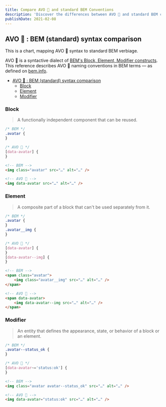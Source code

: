 ```yaml
---
title: Compare AVO 🥑 and standard BEM Conventions
description: 'Discover the differences between AVO 🥑 and standard BEM conventions for naming CSS blocks, elements, and modifiers, with side-by-side examples.'
publishDate: 2021-02-08
---
```


## AVO 🥑 : BEM (standard) syntax comparison

This is a chart, mapping AVO 🥑 syntax to standard BEM verbiage.

AVO 🥑 is a syntactive dialect of [BEM's Block, Element, Modifier constructs](https://en.bem.info/methodology/quick-start/).  
This reference describes AVO 🥑 naming conventions in BEM terms — as defined on [bem.info](https://en.bem.info/methodology/quick-start/).

- [AVO 🥑 : BEM (standard) syntax comparison](#avo---bem-standard-syntax-comparison)
  - [Block](#block)
  - [Element](#element)
  - [Modifier](#modifier)

### Block

> A functionally independent component that can be reused.

```css
/* BEM */
.avatar {
}

/* AVO 🥑 */
[data-avatar] {
}
```

```html
<!-- BEM -->
<img class="avatar" src="…" alt="…" />

<!-- AVO 🥑 -->
<img data-avatar src="…" alt="…" />
```

### Element

> A composite part of a block that can't be used separately from it.

```css
/* BEM */
.avatar {
}
.avatar__img {
}

/* AVO 🥑 */
[data-avatar] {
}
[data-avatar--img] {
}
```

```html
<!-- BEM -->
<span class="avatar">
	<img class="avatar__img" src="…" alt="…" />
</span>

<!-- AVO 🥑 -->
<span data-avatar>
	<img data-avatar--img src="…" alt="…" />
</span>
```

### Modifier

> An entity that defines the appearance, state, or behavior of a block or an element.

```css
/* BEM */
.avatar--status_ok {
}

/* AVO 🥑 */
[data-avatar~='status:ok'] {
}
```

```html
<!-- BEM -->
<img class="avatar avatar--status_ok" src="…" alt="…" />

<!-- AVO 🥑 -->
<img data-avatar="status:ok" src="…" alt="…" />
```
